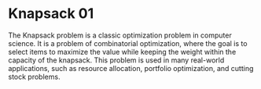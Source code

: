 # Knapsack 01

The Knapsack problem is a classic optimization problem in computer science. It is a problem of combinatorial optimization, where the goal is to select items to maximize the value while keeping the weight within the capacity of the knapsack. This problem is used in many real-world applications, such as resource allocation, portfolio optimization, and cutting stock problems.
